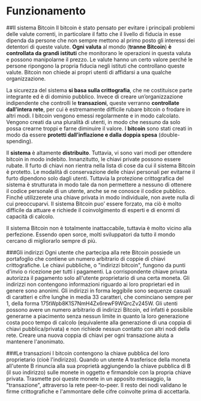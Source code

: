 # Funzionamento

##Il sistema Bitcoin
Il bitcoin è stato pensato per evitare i principali problemi delle valute correnti, in particolare il fatto che il livello di fiducia in esse dipenda da persone che non sempre mettono al primo posto gli interessi dei detentori di queste valute.
__Ogni valuta__ al mondo (__tranne Bitcoin__) __è controllata da grandi istituti__ che monitorano le operazioni in questa valuta e possono manipolarne il prezzo.
Le valute hanno un certo valore perché le persone ripongono la propria fiducia negli istituti che controllano queste valute. Bitcoin non chiede ai propri utenti di affidarsi a una qualche organizzazione.

La sicurezza del sistema __si basa sulla crittografia__, che ne costituisce parte integrante ed è di dominio pubblico. Invece di creare un’organizzazione indipendente che controlli le __transazioni__, queste verranno __controllate dall’intera rete__, per cui è estremamente difficile rubare bitcoin o frodare in altri modi. I bitcoin vengono emessi regolarmente e in modo calcolato. Vengono creati da una pluralità di utenti, in modo che nessuno da solo possa crearne troppi e farne diminuire il valore.
I __bitcoin__ sono stati creati in modo da essere __protetti dall’inflazione e dalla doppia spesa__ (double-spending).

Il __sistema__ è altamente __distribuito__. Tuttavia, vi sono vari modi per ottendere bitcoin in modo indebito. Innanzitutto, le chiavi private possono essere rubate. Il furto di chiavi non rientra nella lista di cose da cui il sistema Bitcoin è protetto. Le modalità di conservazione delle chiavi personali per evitarne il furto dipendono solo dagli utenti. Tuttavia la protezione crittografica del sistema è strutturata in modo tale da non permettere a nessuno di ottenere il codice personale di un utente, anche se ne conosce il codice pubblico. Finché utilizzerete una chiave privata in modo individuale, non avete nulla di cui preoccuparvi.
Il sistema Bitcoin puo’ essere forzato, ma ciò è molto difficile da attuare e richiede il coinvolgimento di esperti e di enormi di capacità di calcolo.

Il sistema Bitcoin non è totalmente inattaccabile, tuttavia è molto vicino alla perfezione. Essendo open sorce, molti sviluppatori da tutto il mondo cercano di migliorarlo sempre di più.

###Gli indirizzi
Ogni utente che partecipa alla rete Bitcoin possiede un portafoglio che contiene un numero arbitrario di coppie di chiavi crittografiche. Le chiavi pubbliche, o "indirizzi bitcoin", fungono da punti d'invio o ricezione per tutti i pagamenti. La corrispondente chiave privata autorizza il pagamento solo all'utente proprietario di una certa moneta. Gli indirizzi non contengono informazioni riguardo ai loro proprietari ed in genere sono anonimi. Gli indirizzi in forma leggibile sono sequenze casuali di caratteri e cifre lunghe in media 33 caratteri, che cominciano sempre per 1, della forma 175tWpb8K1S7NmH4Zx6rewF9WQrcZv245W. Gli utenti possono avere un numero arbitrario di indirizzi Bitcoin, ed infatti è possibile generarne a piacimento senza nessun limite in quanto la loro generazione costa poco tempo di calcolo (equivalente alla generazione di una coppia di chiavi pubblica/privata) e non richiede nessun contatto con altri nodi della rete. Creare una nuova coppia di chiavi per ogni transazione aiuta a mantenere l'anonimato.


###Le transazioni
I bitcoin contengono la chiave pubblica del loro proprietario (cioè l'indirizzo). Quando un utente A trasferisce della moneta all'utente B rinuncia alla sua proprietà aggiungendo la chiave pubblica di B (il suo indirizzo) sulle monete in oggetto e firmandole con la propria chiave privata. Trasmette poi queste monete in un apposito messaggio, la "transazione", attraverso la rete peer-to-peer. Il resto dei nodi validano le firme crittografiche e l'ammontare delle cifre coinvolte prima di accettarla.


